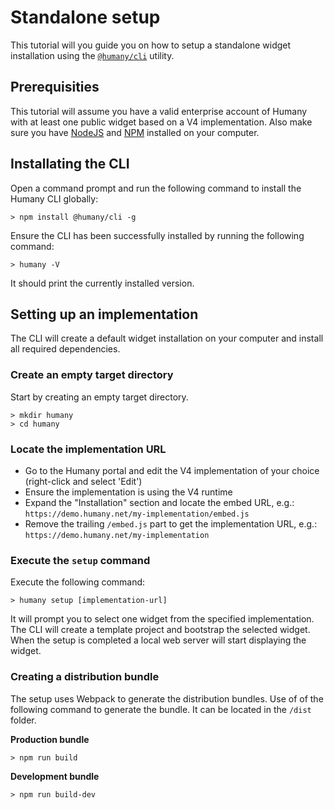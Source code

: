 # Standalone setup
This tutorial will you guide you on how to setup a standalone widget installation using the [`@humany/cli`](https://www.npmjs.com/package/@humany/cli) utility. 

## Prerequisities
This tutorial will assume you have a valid enterprise account of Humany with at least one public widget based on a V4 implementation. Also make sure you have [NodeJS](https://nodejs.org) and [NPM](https://www.npmjs.com/get-npm) installed on your computer.

## Installating the CLI
Open a command prompt and run the following command to install the Humany CLI globally:
```
> npm install @humany/cli -g
```
Ensure the CLI has been successfully installed by running the following command:
```
> humany -V
```
It should print the currently installed version.

## Setting up an implementation
The CLI will create a default widget installation on your computer and install all required dependencies.

### Create an empty target directory
Start by creating an empty target directory.
```
> mkdir humany
> cd humany
```

### Locate the implementation URL
* Go to the Humany portal and edit the V4 implementation of your choice (right-click and select 'Edit')
* Ensure the implementation is using the V4 runtime
* Expand the "Installation" section and locate the embed URL, e.g.: `https://demo.humany.net/my-implementation/embed.js`
* Remove the trailing `/embed.js` part to get the implementation URL, e.g.: `https://demo.humany.net/my-implementation`

### Execute the `setup` command
Execute the following command:
```
> humany setup [implementation-url]
```
It will prompt you to select one widget from the specified implementation. The CLI will create a template project and bootstrap the selected widget. When the setup is completed a local web server will start displaying the widget.

### Creating a distribution bundle
The setup uses Webpack to generate the distribution bundles. Use of of the following command to generate the bundle. It can be located in the `/dist` folder.

**Production bundle**
```
> npm run build
```
**Development bundle**
```
> npm run build-dev
```